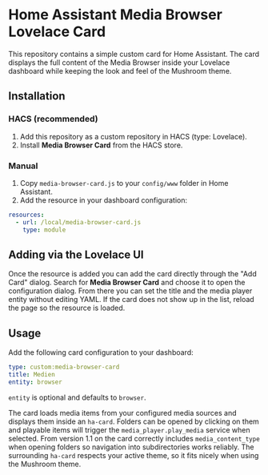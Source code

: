 # Home Assistant Media Browser Lovelace Card

This repository contains a simple custom card for Home Assistant. The card displays the full content of the Media Browser inside your Lovelace dashboard while keeping the look and feel of the Mushroom theme.

## Installation

### HACS (recommended)

1. Add this repository as a custom repository in HACS (type: Lovelace).
2. Install **Media Browser Card** from the HACS store.

### Manual

1. Copy `media-browser-card.js` to your `config/www` folder in Home Assistant.
2. Add the resource in your dashboard configuration:

```yaml
resources:
  - url: /local/media-browser-card.js
    type: module
```

## Adding via the Lovelace UI

Once the resource is added you can add the card directly through the
"Add Card" dialog. Search for **Media Browser Card** and choose it to open
the configuration dialog. From there you can set the title and the media
player entity without editing YAML. If the card does not show up in the
list, reload the page so the resource is loaded.

## Usage

Add the following card configuration to your dashboard:

```yaml
type: custom:media-browser-card
title: Medien
entity: browser
```

`entity` is optional and defaults to `browser`.

The card loads media items from your configured media sources and displays them
inside an `ha-card`. Folders can be opened by clicking on them and playable
items will trigger the `media_player.play_media` service when selected. From
version 1.1 on the card correctly includes `media_content_type` when opening
folders so navigation into subdirectories works reliably. The surrounding
`ha-card` respects your active theme, so it fits nicely when using the Mushroom
theme.
